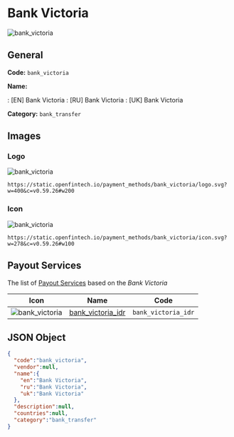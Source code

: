 
# Bank Victoria 
![bank_victoria](https://static.openfintech.io/payment_methods/bank_victoria/logo.svg?w=400&c=v0.59.26#w200)  

## General 
**Code:** `bank_victoria` 
 
**Name:** 
 
:	[EN] Bank Victoria 
:	[RU] Bank Victoria 
:	[UK] Bank Victoria 
 
**Category:** `bank_transfer` 
 

## Images 

### Logo 
![bank_victoria](https://static.openfintech.io/payment_methods/bank_victoria/logo.svg?w=400&c=v0.59.26#w200)  

```
https://static.openfintech.io/payment_methods/bank_victoria/logo.svg?w=400&c=v0.59.26#w200
```  

### Icon 
![bank_victoria](https://static.openfintech.io/payment_methods/bank_victoria/icon.svg?w=278&c=v0.59.26#w100)  

```
https://static.openfintech.io/payment_methods/bank_victoria/icon.svg?w=278&c=v0.59.26#w100
```  

## Payout Services 
 
The list of [Payout Services](/payout-services/) based on the _Bank Victoria_ 

|Icon|Name|Code| 
|:---:|:---:|:---:| 
|![bank_victoria](https://static.openfintech.io/payout_methods/bank_victoria/icon.svg?w=278&c=v0.59.26#w40) |[bank_victoria_idr](/payout-services/bank_victoria_idr/)|`bank_victoria_idr`| 
 

## JSON Object 

```json
{
  "code":"bank_victoria",
  "vendor":null,
  "name":{
    "en":"Bank Victoria",
    "ru":"Bank Victoria",
    "uk":"Bank Victoria"
  },
  "description":null,
  "countries":null,
  "category":"bank_transfer"
}
```  
